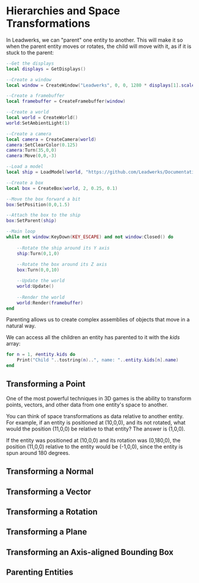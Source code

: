 # Hierarchies and Space Transformations

In Leadwerks, we can "parent" one entity to another. This will make it so when the parent entity moves or rotates, the child will move with it, as if it is stuck to the parent:

```lua
--Get the displays
local displays = GetDisplays()

--Create a window
local window = CreateWindow("Leadwerks", 0, 0, 1280 * displays[1].scale, 720 * displays[1].scale, displays[1], WINDOW_TITLEBAR | WINDOW_CENTER)

--Create a framebuffer
local framebuffer = CreateFramebuffer(window)

--Create a world
local world = CreateWorld()
world:SetAmbientLight(1)

--Create a camera
local camera = CreateCamera(world)
camera:SetClearColor(0.125)
camera:Turn(35,0,0)
camera:Move(0,0,-3)

--Load a model
local ship = LoadModel(world, "https://github.com/Leadwerks/Documentation/raw/refs/heads/master/Assets/Models/Spaceship/spaceship.mdl")

--Create a box
local box = CreateBox(world, 2, 0.25, 0.1)

--Move the box forward a bit
box:SetPosition(0,0,1.5)

--Attach the box to the ship
box:SetParent(ship)

--Main loop
while not window:KeyDown(KEY_ESCAPE) and not window:Closed() do
	
	--Rotate the ship around its Y axis
	ship:Turn(0,1,0)
	
	--Rotate the box around its Z axis
	box:Turn(0,0,10)

    --Update the world
    world:Update()
	
    --Render the world
    world:Render(framebuffer)
end
```

Parenting allows us to create complex assemblies of objects that move in a natural way.

We can access all the children an entity has parented to it with the _kids_ array:

```lua
for n = 1, #entity.kids do
	Print("Child "..tostring(n)..", name: "..entity.kids[n].name)
end
```

## Transforming a Point

One of the most powerful techniques in 3D games is the ability to transform points, vectors, and other data from one entity's space to another.

You can think of space transformations as data relative to another entity. For example, if an entity is positioned at (10,0,0), and its not rotated, what would the position (11,0,0) be relative to that entity? The answer is (1,0,0).

If the entity was positioned at (10,0,0) and its rotation was (0,180,0), the position (11,0,0) relative to the entity would be (-1,0,0), since the entity is spun around 180 degrees.


## Transforming a Normal


## Transforming a Vector


## Transforming a Rotation


## Transforming a Plane


## Transforming an Axis-aligned Bounding Box


## Parenting Entities

